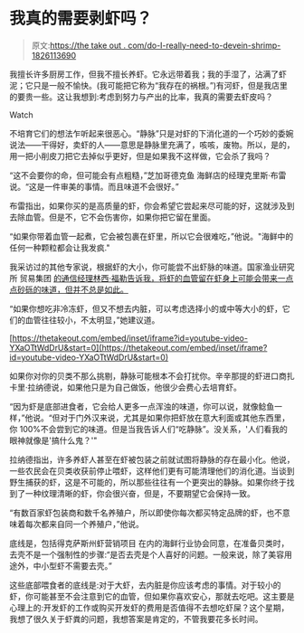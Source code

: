 # 我真的需要剥虾吗？

> 原文:[https://the take out . com/do-I-really-need-to-devein-shrimp-1826113690](https://thetakeout.com/do-i-really-need-to-devein-shrimp-1826113690)

我擅长许多厨房工作，但我不擅长养虾。它永远带着我；我的手湿了，沾满了虾泥；它只是一般不愉快。(我可能把它称为“我存在的祸根。”)有河虾，但是我店里的要贵一些。这让我想到:考虑到努力与产出的比率，我真的需要去虾皮吗？

Watch

不培育它们的想法乍听起来很恶心。“静脉”只是对虾的下消化道的一个巧妙的委婉说法——干得好，卖虾的人——意思是静脉里充满了，咳咳，废物。所以，是的，用一把小削皮刀把它去掉似乎更好，但是如果我不这样做，它会杀了我吗？

“这不会要你的命，但可能会有点粗糙，”芝加哥德克鱼 海鲜店的经理克里斯·布雷说。“这是一件审美的事情。而且味道不会很好。”

布雷指出，如果你买的是高质量的虾，你会希望它尝起来尽可能的好，这就涉及到去除血管。但是不，它不会伤害你，如果你把它留在里面。

“如果你带着血管一起煮，它会被包裹在虾里，所以它会很难吃，”他说。"海鲜中的任何一种颗粒都会让我发疯."

我采访过的其他专家说，根据虾的大小，你可能尝不出虾脉的味道。国家渔业研究所 贸易集团 [的通信经理林西·福勒告诉我，将虾的血管留在虾身上可能会带来一点点砂砾的味道，但并不总是如此。](https://www.aboutseafood.com/)

“如果你想吃非冷冻虾，但又不想去内脏，可以考虑选择小的或中等大小的虾，它们的血管往往较小，不太明显，”她建议道。

 [https://thetakeout.com/embed/inset/iframe?id=youtube-video-YXaOTtWdDrU&start=0](https://thetakeout.com/embed/inset/iframe?id=youtube-video-YXaOTtWdDrU&start=0) 

如果你对你的贝类不那么挑剔，静脉可能根本不会打扰你。辛辛那提的虾进口商扎卡里·拉纳德说，如果他只是为自己做饭，他很少会费心去培育虾。

“因为虾是底部进食者，它会给人更多一点浑浊的味道，你可以说，就像鲶鱼一样，”他说。“但对于门外汉来说，尤其是如果你把虾放在意大利面或其他东西里，你 100%不会尝到它的味道。但是当我告诉人们“吃静脉”。没关系，'人们看我的眼神就像是'搞什么鬼？'"

拉纳德指出，许多养虾人甚至在虾被包装之前就试图将静脉的存在最小化。他说，一些农民会在贝类收获前停止喂虾，这样他们更有可能清理他们的消化道。当谈到野生捕获的虾，这是不可能的，所以那些往往有一个更突出的静脉。如果你终于找到了一种纹理清晰的虾，你会很兴奋，但是，不要期望它会保持一致。

“有数百家虾包装商和数千名养殖户，所以即使你每次都买特定品牌的虾，也不意味着每次都来自同一个养殖户，”他说。

底线是，包括得克萨斯州虾营销项目 在内的海鲜行业协会同意，在准备贝类时，去壳不是一个强制性的步骤:“是否去壳是个人喜好的问题。一般来说，除了美容用途外，中小型虾不需要去壳。”

这些底部喂食者的底线是:对于大虾，去内脏是你应该考虑的事情。对于较小的虾，你可能甚至不会注意到它的血管，但如果你喜欢安心，那就去吃吧。这主要是心理上的:开发虾的工作或购买开发虾的费用是否值得不去想吃虾屎？这个星期，我想了很久关于虾粪的问题，我想答案是肯定的，不管我要花多长时间。